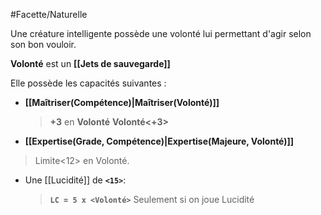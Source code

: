 #Facette/Naturelle 

Une créature intelligente possède une volonté lui permettant d'agir selon son bon vouloir. 

**Volonté** est un **[[Jets de sauvegarde]]**

Elle possède les capacités suivantes :
* **[[Maîtriser(Compétence)|Maîtriser(Volonté)]]**
   > **+3** en **Volonté**
   > **Volonté<+3>**
* **[[Expertise(Grade, Compétence)|Expertise(Majeure, Volonté)]]**
>    Limite<12> en Volonté.
* Une [[Lucidité]] de **`<15>`**:
    > **`LC = 5 x <Volonté>`**
    > Seulement si on joue Lucidité